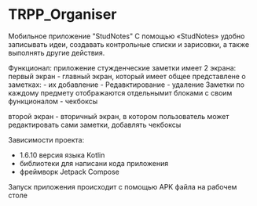 # TRPP_Organiser
Мобильное приложение "StudNotes"
С помощью «StudNotes» удобно записывать идеи, создавать контрольные списки и зарисовки, а также выполнять другие действия.

Функционал:
приложение стужденческие заметки имеет 2 экрана:
  первый экран - главный экран, который имеет общее представлене о заметках: 
    - их добавление
    - Редавктирование
    - удаление
  Заметки по каждому предмету отображаются отдельнымит блоками с своим функционалом - чекбоксы
  
  второй экран - вторичный экран, в котором пользователь может редактировать сами заметки, добавлять чекбоксы


Зависимости проекта:
  - 1.6.10 версия языка Kotlin
  - библиотеки для написани кода приложения
  - фреймворк Jetpack Compose


Запуск приложения происходит с помощью APK файла на рабочем столе
